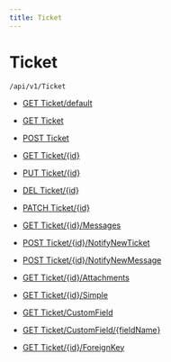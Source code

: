 ```yaml
---
title: Ticket
---
```


# Ticket

```http
/api/v1/Ticket
```

* [GET Ticket/default](v1TicketEntity_DefaultTicketEntity.md)

* [GET Ticket](v1TicketEntity_GetAll.md)

* [POST Ticket](v1TicketEntity_PostTicketEntity.md)

* [GET Ticket/{id}](v1TicketEntity_GetTicketEntity.md)

* [PUT Ticket/{id}](v1TicketEntity_PutTicketEntity.md)

* [DEL Ticket/{id}](v1TicketEntity_DeleteTicketEntity.md)

* [PATCH Ticket/{id}](v1TicketEntity_PatchTicketEntity.md)

* [GET Ticket/{id}/Messages](v1TicketEntity_Messages.md)

* [POST Ticket/{id}/NotifyNewTicket](v1TicketEntity_NotifyNewTicket.md)

* [POST Ticket/{id}/NotifyNewMessage](v1TicketEntity_NotifyNewTicketMessage.md)

* [GET Ticket/{id}/Attachments](v1TicketEntity_GetTicketAttachments.md)

* [GET Ticket/{id}/Simple](v1TicketEntity_Simple.md)

* [GET Ticket/CustomField](v1TicketEntity_GetCustomFieldInfoList.md)

* [GET Ticket/CustomField/{fieldName}](v1TicketEntity_GetCustomFieldInfo.md)

* [GET Ticket/{id}/ForeignKey](v1TicketEntity_GetAllForeignKeysOnEntity.md)
